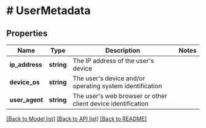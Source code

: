 # # UserMetadata

## Properties

Name | Type | Description | Notes
------------ | ------------- | ------------- | -------------
**ip_address** | **string** | The IP address of the user&#39;s device |
**device_os** | **string** | The user&#39;s device and/or operating system identification |
**user_agent** | **string** | The user&#39;s web browser or other client device identification |

[[Back to Model list]](../../README.md#models) [[Back to API list]](../../README.md#endpoints) [[Back to README]](../../README.md)
